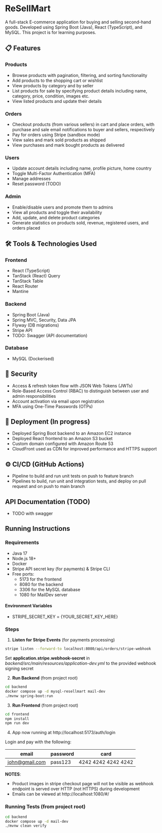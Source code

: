 # ReSellMart
A full-stack E-commerce application for buying and selling second-hand goods. Developed using Spring Boot (Java), React (TypeScript), and MySQL. This project is for learning purposes.


## 📋 Features
### Products
- Browse products with pagination, filtering, and sorting functionality
- Add products to the shopping cart or wishlist
- View products by category and by seller
- List products for sale by specifying product details including name, category, price, condition, images etc.
- View listed products and update their details

### Orders
- Checkout products (from various sellers) in cart and place orders, with purchase and sale email notifications to buyer and sellers, respectively
- Pay for orders using Stripe (sandbox mode)
- View sales and mark sold products as shipped
- View purchases and mark bought products as delivered

### Users
- Update account details including name, profile picture, home country
- Toggle Multi-Factor Authentication (MFA)
- Manage addresses
- Reset password (TODO)

### Admin
- Enable/disable users and promote them to admins
- View all products and toggle their availability
- Add, update, and delete product categories
- Generate statistics on products sold, revenue, registered users, and orders placed


## 🛠️ Tools & Technologies Used
### Frontend
- React (TypeScript)
- TanStack (React) Query
- TanStack Table
- React Router
- Mantine

### Backend
- Spring Boot (Java)
- Spring MVC, Security, Data JPA
- Flyway (DB migrations)
- Stripe API
-  TODO: Swagger (API documentation)

### Database
- MySQL (Dockerised)


## 🔐 Security 
-  Access & refresh token flow with JSON Web Tokens (JWTs)
 - Role-Based Access Control (RBAC) to distinguish between user and admin responsibilities
- Account activation via email upon registration
- MFA using One-Time Passwords (OTPs)

## 🚀 Deployment (In progress)
- Deployed Spring Boot backend to an Amazon EC2 instance
- Deployed React frontend to an Amazon S3 bucket
- Custom domain configured with Amazon Route 53
- CloudFront used as CDN for improved performance and HTTPS support

## ⚙️ CI/CD (GitHub Actions)
- Pipeline to build and run unit tests on push to feature branch
- Pipelines to build, run unit and integration tests, and deploy on pull request and on push to main branch


## API Documentation (TODO)
- TODO with swagger


## Running Instructions
### Requirements
- Java 17
- Node.js 18+
- Docker
- Stripe API secret key (for payments) & Stripe CLI
- Free ports:
    -   5173 for the frontend
	-	8080 for the backend
	-	3306 for the MySQL database
    -   1080 for MailDev server

#### Environment Variables 
- STRIPE_SECRET_KEY = {YOUR_SECRET_KEY_HERE}

### Steps
1. **Listen for Stripe Events** (for payments processing)
```bash
stripe listen --forward-to localhost:8080/api/orders/stripe-webhook
```
Set **application.stripe.webhook-secret** in *backend/src/main/resources/application-dev.yml* to
the provided webhook signing secret

2. **Run Backend**
(from project root)
```bash
cd backend
docker compose up -d mysql-resellmart mail-dev
./mvnw spring-boot:run
```

3. **Run Frontend** (from project root)
```bash
cd frontend
npm install
npm run dev
```
4. App now running at http://localhost:5173/auth/login  

Login and pay with the following:

| email         | password    | card |
|--------------|--------------|--------------|
| john@gmail.com| pass123| 4242 4242 4242 4242 |

**NOTES**:
-  Product images in stripe checkout page will not be visible as webhook endpoint is served over HTTP (not HTTPS) during development
- Emails can be viewed at http://localhost:1080/#/

### Running Tests (from project root)
```bash
cd backend
docker compose up -d mail-dev
./mvnw clean verify
```
